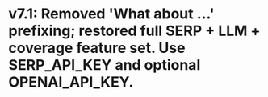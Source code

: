 # v7.1: Removed 'What about …' prefixing; restored full SERP + LLM + coverage feature set. Use SERP_API_KEY and optional OPENAI_API_KEY.
